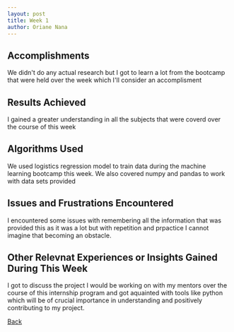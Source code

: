 ```yaml
---
layout: post
title: Week 1
author: Oriane Nana
---
```

## Accomplishments
   We didn't do any actual research but I got to learn a lot from the bootcamp that were held over the week which I'll consider an accomplisment
## Results Achieved 
   I gained a greater understanding in all the subjects that were coverd over the course of this week
## Algorithms Used 
   We used logistics regression model to train data during the machine learning bootcamp this week. We also covered numpy and pandas to work with data sets provided
## Issues and Frustrations Encountered
   I encountered some issues with remembering all the information that was provided this as it was a lot but with repetition and prpactice I cannot imagine that becoming an obstacle.
## Other Relevnat Experiences or Insights Gained During This Week
   I got to discuss the project I would be working on with my mentors over the course of this internship program and got aquainted with tools like python which will be of crucial importance in understanding and positively contributing to my project.
   
[Back](./)
